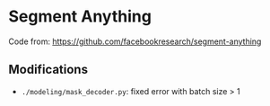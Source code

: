 # Segment Anything

Code from: https://github.com/facebookresearch/segment-anything

## Modifications

* `./modeling/mask_decoder.py`: fixed error with batch size > 1
